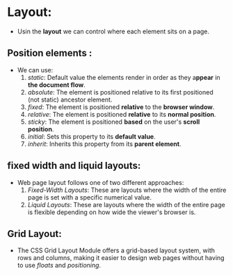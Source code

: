 # Layout:
-  Usin the **layout** we can control where each element sits on a page.
##  Position elements :
- We can use:
  1. *static*: 	Default value the elements render in order as they a**ppear** in **the document flow**.
  2. *absolute*:	The element is positioned relative to its first positioned (not static) ancestor element.
  3. *fixed*:	The element is positioned **relative** to the **browser window**.
  4. *relative*:	The element is positioned **relative** to its **normal position**.
  5. *sticky*:	The element is positioned **based** on the user's **scroll position**.
  6. *initial*:	Sets this property to its **default value**.
  7. *inherit*:	Inherits this property from its **parent element**.
## fixed width and liquid layouts:
- Web page layout follows one of two different approaches: 
  1. *Fixed-Width Layouts*: These are layouts where the width of the entire page is set with a specific numerical value.
  2. *Liquid Layouts*: These are layouts where the width of the entire page is flexible depending on how wide the viewer's browser is.  

  
## Grid Layout:
- The CSS Grid Layout Module offers a grid-based layout system, with rows and columns, making it easier to design web pages without having to use *floats* and *positioning*.


